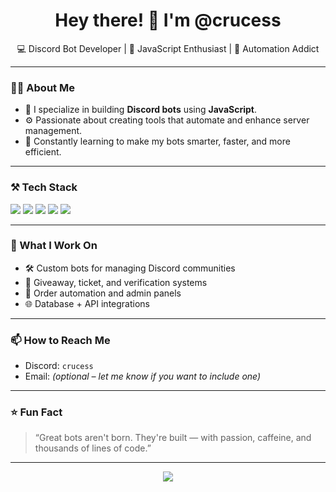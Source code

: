 <h1 align="center">Hey there! 👋 I'm @crucess</h1>

<p align="center">
  💻 Discord Bot Developer | 🧠 JavaScript Enthusiast | 🚀 Automation Addict
</p>

---

### 👨‍💻 About Me
- 🤖 I specialize in building **Discord bots** using **JavaScript**.
- ⚙️ Passionate about creating tools that automate and enhance server management.
- 🧠 Constantly learning to make my bots smarter, faster, and more efficient.

---

### ⚒️ Tech Stack
<p align="left">
  <img src="https://img.shields.io/badge/-JavaScript-F7DF1E?style=for-the-badge&logo=javascript&logoColor=black"/>
  <img src="https://img.shields.io/badge/-Node.js-339933?style=for-the-badge&logo=nodedotjs&logoColor=white"/>
  <img src="https://img.shields.io/badge/-Discord.js-5865F2?style=for-the-badge&logo=discord&logoColor=white"/>
  <img src="https://img.shields.io/badge/-MySQL-4479A1?style=for-the-badge&logo=mysql&logoColor=white"/>
  <img src="https://img.shields.io/badge/-JSON-000000?style=for-the-badge&logo=json&logoColor=white"/>
</p>

---

### 🚀 What I Work On
- 🛠️ Custom bots for managing Discord communities
- 🎉 Giveaway, ticket, and verification systems
- 🛒 Order automation and admin panels
- 🌐 Database + API integrations

---

### 📫 How to Reach Me
- Discord: `crucess`
- Email: *(optional – let me know if you want to include one)*

---

### ⭐ Fun Fact
> “Great bots aren't born. They're built — with passion, caffeine, and thousands of lines of code.”

---

<p align="center">
  <img src="https://skillicons.dev/icons?i=js,nodejs,discord,mysql,git,github,vscode" />
</p>

